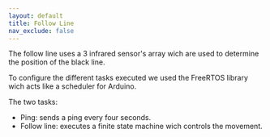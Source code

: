 ```yaml
---
layout: default
title: Follow Line
nav_exclude: false
---
```


The follow line uses a 3 infrared sensor's array wich are used to determine the position of the black line.

To configure the different tasks executed we used the FreeRTOS library wich acts like a scheduler for Arduino.

The two tasks:
* Ping: sends a ping every four seconds.
* Follow line: executes a finite state machine wich controls the movement.

